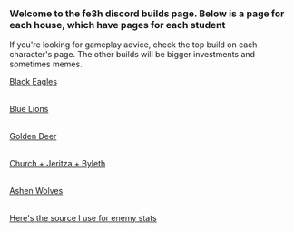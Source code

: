 ### Welcome to the fe3h discord builds page. Below is a page for each house, which have pages for each student

If you're looking for gameplay advice, check the top build on each character's page. The other builds will be bigger investments and sometimes memes.

[Black Eagles](https://rocdoc2.github.io/fe3h-discord-builds/Black-Eagles.html) <br> <br> 

[Blue Lions](https://rocdoc2.github.io/fe3h-discord-builds/Blue-Lions.html) <br> <br>

[Golden Deer](https://rocdoc2.github.io/fe3h-discord-builds/Golden-Deer.html) <br> <br>

[Church + Jeritza + Byleth](https://rocdoc2.github.io/fe3h-discord-builds/Church.html) <br> <br>

[Ashen Wolves](https://rocdoc2.github.io/fe3h-discord-builds/Ashen-Wolves.html) <br> <br>

[Here's the source I use for enemy stats](https://imgur.com/a/dSnk6C9)
